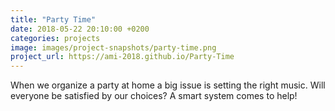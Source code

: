 ```yaml
---
title: "Party Time"
date: 2018-05-22 20:10:00 +0200
categories: projects
image: images/project-snapshots/party-time.png
project_url: https://ami-2018.github.io/Party-Time
---
```


When we organize a party at home a big issue is setting the right music. Will everyone be satisfied by our choices? A smart system comes to help!
